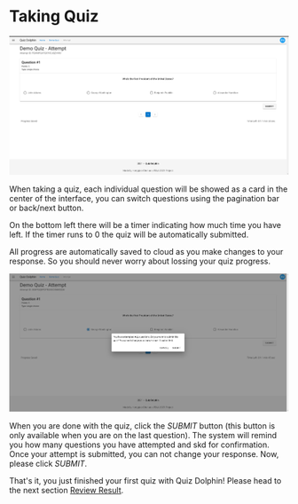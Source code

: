 # Taking Quiz

![taking quiz](../images/taking_quiz.png)

When taking a quiz, each individual question will be showed as a card in the center of the interface, you can switch questions using the pagination bar or back/next button.

On the bottom left there will be a timer indicating how much time you have left. If the timer runs to 0 the quiz will be automatically submitted.

All progress are automatically saved to cloud as you make changes to your response. So you should never worry about lossing your quiz progress.

![taking quiz](../images/submit_quiz.png)

When you are done with the quiz, click the *SUBMIT* button (this button is only available when you are on the last question). The system will remind you how many questions you have attempted and skd for confirmation. Once your attempt is submitted, you can not change your response. Now, please click *SUBMIT*.



That's it, you just finished your first quiz with Quiz Dolphin! Please head to the next section [Review Result](Review-Result.md).
